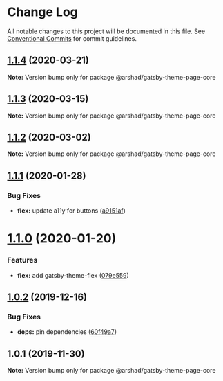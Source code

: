 # Change Log

All notable changes to this project will be documented in this file.
See [Conventional Commits](https://conventionalcommits.org) for commit guidelines.

## [1.1.4](https://github.com/arshad/gatsby-themes/compare/@arshad/gatsby-theme-page-core@1.1.3...@arshad/gatsby-theme-page-core@1.1.4) (2020-03-21)

**Note:** Version bump only for package @arshad/gatsby-theme-page-core





## [1.1.3](https://github.com/arshad/gatsby-themes/compare/@arshad/gatsby-theme-page-core@1.1.2...@arshad/gatsby-theme-page-core@1.1.3) (2020-03-15)

**Note:** Version bump only for package @arshad/gatsby-theme-page-core





## [1.1.2](https://github.com/arshad/gatsby-themes/compare/@arshad/gatsby-theme-page-core@1.1.1...@arshad/gatsby-theme-page-core@1.1.2) (2020-03-02)

**Note:** Version bump only for package @arshad/gatsby-theme-page-core





## [1.1.1](https://github.com/arshad/gatsby-themes/compare/@arshad/gatsby-theme-page-core@1.1.0...@arshad/gatsby-theme-page-core@1.1.1) (2020-01-28)


### Bug Fixes

* **flex:** update a11y for buttons ([a9151af](https://github.com/arshad/gatsby-themes/commit/a9151af381466e5f5cc7cff14a8a08bb752235ca))





# [1.1.0](https://github.com/arshad/gatsby-themes/compare/@arshad/gatsby-theme-page-core@1.0.2...@arshad/gatsby-theme-page-core@1.1.0) (2020-01-20)

### Features

- **flex:** add gatsby-theme-flex ([079e559](https://github.com/arshad/gatsby-themes/commit/079e55914791f735cbbfe492dd6bb0b3d9ac12ad))

## [1.0.2](https://github.com/arshad/gatsby-themes/compare/@arshad/gatsby-theme-page-core@1.0.1...@arshad/gatsby-theme-page-core@1.0.2) (2019-12-16)

### Bug Fixes

- **deps:** pin dependencies ([60f49a7](https://github.com/arshad/gatsby-themes/commit/60f49a749a42f983312a0c6f5f4c8700102dda09))

## 1.0.1 (2019-11-30)

**Note:** Version bump only for package @arshad/gatsby-theme-page-core
